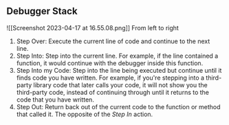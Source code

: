 ## Debugger Stack

![[Screenshot 2023-04-17 at 16.55.08.png]]
From left to right
1. Step Over: Execute the current line of code and continue to the next line.
2. Step Into: Step into the current line. For example, if the line contained a function, it would continue with the debugger inside this function.
3. Step Into my Code: Step into the line being executed but continue until it finds code you have written. For example, if you're stepping into a third-party library code that later calls your code, it will not show you the third-party code, instead of continuing through until it returns to the code that you have written.
4. Step Out: Return back out of the current code to the function or method that called it. The opposite of the _Step In_ action.